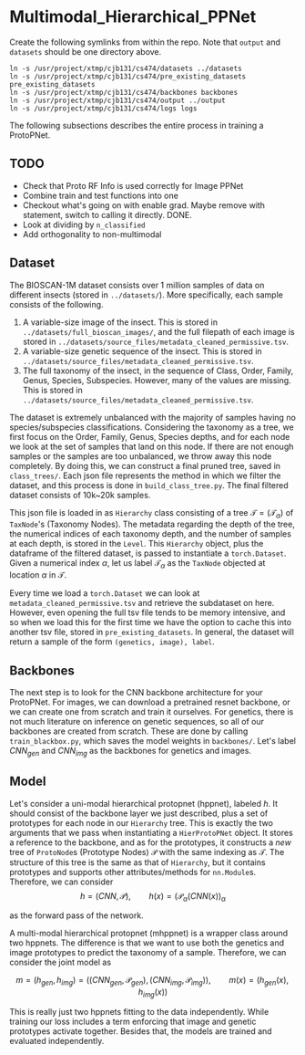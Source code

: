 # Multimodal_Hierarchical_PPNet

Create the following symlinks from within the repo. Note that `output` and `datasets` should be one directory above. 
```
ln -s /usr/project/xtmp/cjb131/cs474/datasets ../datasets
ln -s /usr/project/xtmp/cjb131/cs474/pre_existing_datasets pre_existing_datasets
ln -s /usr/project/xtmp/cjb131/cs474/backbones backbones
ln -s /usr/project/xtmp/cjb131/cs474/output ../output
ln -s /usr/project/xtmp/cjb131/cs474/logs logs
```

The following subsections describes the entire process in training a ProtoPNet. 

## TODO
- Check that Proto RF Info is used correctly for Image PPNet
- Combine train and test functions into one
- Checkout what's going on with enable grad. Maybe remove with statement, switch to calling it directly. DONE. 
- Look at dividing by `n_classified`
- Add orthogonality to non-multimodal

## Dataset 

The BIOSCAN-1M dataset consists over 1 million samples of data on different insects (stored in `../datasets/`). More specifically, each sample consists of the following. 
1. A variable-size image of the insect. This is stored in `../datasets/full_bioscan_images/`, and the full filepath of each image is stored in `../datasets/source_files/metadata_cleaned_permissive.tsv`. 
2. A variable-size genetic sequence of the insect. This is stored in `../datasets/source_files/metadata_cleaned_permissive.tsv`. 
3. The full taxonomy of the insect, in the sequence of Class, Order, Family, Genus, Species, Subspecies. However, many of the values are missing. This is stored in `../datasets/source_files/metadata_cleaned_permissive.tsv`. 

The dataset is extremely unbalanced with the majority of samples having no species/subspecies classifications. Considering the taxonomy as a tree, we first focus on the Order, Family, Genus, Species depths, and for each node we look at the set of samples that land on this node. If there are not enough samples or the samples are too unbalanced, we throw away this node completely. By doing this, we can construct a final pruned tree, saved in `class_trees/`. Each json file represents the method in which we filter the dataset, and this process is done in `build_class_tree.py`. The final filtered dataset consists of 10k~20k samples.  

This json file is loaded in as `Hierarchy` class consisting of a tree $\mathcal{T} = (\mathcal{T}_\alpha)$  of `TaxNode`'s (Taxonomy Nodes). The metadata regarding the depth of the tree, the numerical indices of each taxonomy depth, and the number of samples at each depth, is stored in the `Level`. This `Hierarchy` object, plus the dataframe of the filtered dataset, is passed to instantiate a `torch.Dataset`. Given a numerical index $\alpha$, let us label $\mathcal{T}_\alpha$ as the `TaxNode` objected at location $\alpha$ in $\mathcal{T}$. 

Every time we load a `torch.Dataset` we can look at `metadata_cleaned_permissive.tsv` and retrieve the subdataset on here. However, even opening the full tsv file tends to be memory intensive, and so when we load this for the first time we have the option to cache this into another tsv file, stored in `pre_existing_datasets`. In general, the dataset will return a sample of the form `(genetics, image), label`. 

## Backbones 

The next step is to look for the CNN backbone architecture for your ProtoPNet. For images, we can download a pretrained resnet backbone, or we can create one from scratch and train it ourselves. For genetics, there is not much literature on inference on genetic sequences, so all of our backbones are created from scratch. These are done by calling `train_blackbox.py`, which saves the model weights in `backbones/`. Let's label $CNN_{gen}$ and $CNN_{img}$ as the backbones for genetics and images. 

## Model

Let's consider a uni-modal hierarchical protopnet (hppnet), labeled $h$. It should consist of the backbone layer we just described, plus a set of prototypes for each node in our `Hierarchy` tree. This is exactly the two arguments that we pass when instantiating a `HierProtoPNet` object. It stores a reference to the backbone, and as for the prototypes, it constructs a *new* tree of `ProtoNode`s (Prototype Nodes) $\mathcal{P}$ with the same indexing as $\mathcal{T}$. The structure of this tree is the same as that of `Hierarchy`, but it contains prototypes and supports other attributes/methods for `nn.Module`s. Therefore, we can consider 
$$
    h = (CNN, \mathcal{P}), \qquad h(x) = (\mathcal{P}_\alpha (CNN(x))_\alpha 
$$

as the forward pass of the network. 

A multi-modal hierarchical protopnet (mhppnet) is a wrapper class around two hppnets. The difference is that we want to use both the genetics and image prototypes to predict the taxonomy of a sample. Therefore, we can consider the joint model as 

$$ 
    m = (h_{gen}, h_{img}) = ((CNN_{gen}, \mathcal{P}_{gen}), (CNN_{img}, \mathcal{P}_{img})), \qquad m(x) = (h_{gen} (x), h_{img}(x))
$$  

This is really just two hppnets fitting to the data independently. While training our loss includes a term enforcing that image and genetic prototypes activate together. Besides that, the models are trained and evaluated independently.

